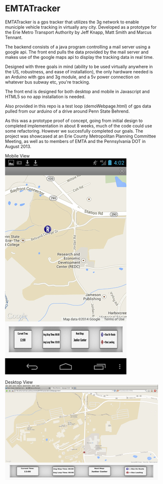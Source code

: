 EMTATracker
===========

EMTATracker is a gps tracker that utilizes the 3g network to enable municiple vehicle tracking in virtually any city.
Developed as a prototype for the Erie Metro Transport Authority by Jeff Knapp, Matt Smith and Marcus Tennant.

The backend consists of a java program controlling a mail server using a google api.
The front end pulls the data provided by the mail server and makes use of the google maps api to display the tracking data in real time.

Designed with three goals in mind (ability to be used virtually anywhere in the US, robustness, and ease of installation), the only hardware needed is an Arduino with gps and 3g module, and a 5v power connection on whatever bus subway etc, you're tracking.

The front end is designed for both desktop and mobile in Javascript and HTML5 so no app installation is needed. 

Also provided in this repo is a test loop (demoWebpage.html) of gps data pulled from our arduino of a drive around Penn State Behrend.

As this was a prototype proof of concept, going from initial design to completed implementation in about 8 weeks, much of the code could use some refactoring. However we succesfully completed our goals. The project was showcased at an Erie County Metropolitan Planning Committee Meeting, as well as to members of EMTA and the Pennsylvania DOT in August 2013.

Mobile View            
![screenshot](./AndroidTest.jpg)

Desktop View
![screenshot](./DesktopTest.jpg)

